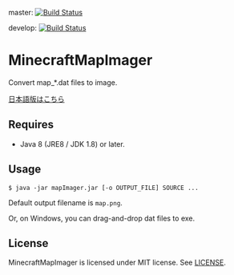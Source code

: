 
master:  [![Build Status](https://travis-ci.org/IgaguriMK/MinecraftMapImager.svg?branch=master)](https://travis-ci.org/IgaguriMK/MinecraftMapImager)

develop: [![Build Status](https://travis-ci.org/IgaguriMK/MinecraftMapImager.svg?branch=develop)](https://travis-ci.org/IgaguriMK/MinecraftMapImager)

MinecraftMapImager
======================

Convert map_\*.dat files to image.

[日本語版はこちら](README_jp.md)


Requires
-----------

* Java 8 (JRE8 / JDK 1.8) or later.


Usage
-----------

`$ java -jar mapImager.jar [-o OUTPUT_FILE] SOURCE ...`

Default output filename is `map.png`.

Or, on Windows, you can drag-and-drop dat files to exe.


License
-----------

MinecraftMapImager is licensed under MIT license. See [LICENSE](LICENSE.txt).
